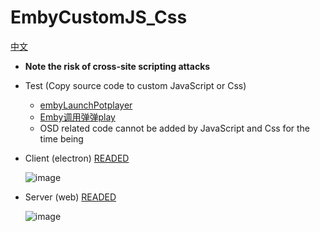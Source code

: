 # EmbyCustomJS_Css

[中文](README.md)
- **Note the risk of cross-site scripting attacks**
- Test (Copy source code to custom JavaScript or Css)
  - [embyLaunchPotplayer](https://greasyfork.org/zh-CN/scripts/459297-embylaunchpotplayer/code)
  - [Emby调用弹弹play](https://greasyfork.org/zh-CN/scripts/443916-emby%E8%B0%83%E7%94%A8%E5%BC%B9%E5%BC%B9play/code)
  - OSD related code cannot be added by JavaScript and Css for the time being
- Client (electron) [READED](Client\README_EN.md)  

  ![image](https://user-images.githubusercontent.com/16237201/236698089-cbd30cee-c900-49c5-9400-95b17fc4b8f2.png)

- Server (web) [READED](Server\README_EN.md)  

  ![image](https://user-images.githubusercontent.com/16237201/236698100-361cd264-ae3e-49bb-90b9-1de5c350099f.png)
